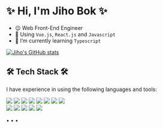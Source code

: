 
# ✨ Hi, I'm Jiho Bok ✨
  
  - 😉 Web Front-End Engineer
  - 🌱 Using `Vue.js`, `React.js` and `Javascript`
  - 🌱 I’m currently learning `Typescript`
  
  [![Jiho's GitHub stats](https://github-readme-stats.vercel.app/api?username=Jiho31)](https://github.com/anuraghazra/github-readme-stats)

  ## 🛠 Tech Stack 🛠 
  <p>I have experience in using the following languages and tools: </p>   
     
  <div>
    <img src="https://img.shields.io/badge/Vue-4FC08D?style=flat-square&logo=vuedotjs&logoColor=white"/>
    <img src="https://img.shields.io/badge/React-61DAFB?style=flat-square&logo=React&logoColor=white"/>
    <img src="https://img.shields.io/badge/CSS3-1572B6?style=flat-square&logo=CSS&logoColor=white"/>
    <img src="https://img.shields.io/badge/JavaScript-F7DF1E?style=flat-square&logo=JavaScript&logoColor=white"/>
    <img src="https://img.shields.io/badge/Typescript-3178C6?style=flat-square&logo=typescript&logoColor=white"/>
    <img src="https://img.shields.io/badge/Redux-764ABC?style=flat-square&logo=Redux&logoColor=white" />
    <img src="https://img.shields.io/badge/HTML5-E34F26?style=flat-square&logo=HTML5&logoColor=white"/>
    <img src="https://img.shields.io/badge/StyledComponents-DB7093?style=flat-square&logo=StyledComponents&logoColor=white"/> <br/>
    <img src="https://img.shields.io/badge/MySQL-4479A1?style=flat-square&logo=MySQL&logoColor=white"/>
    <img src="https://img.shields.io/badge/AWS-232F3E?style=flat-square&logo=Amazon&nbspAWS&logoColor=white"/>
    <img src="https://img.shields.io/badge/NodeJS-339933?style=flat-square&logo=Node.js&logoColor=white"/>
      <img src="https://img.shields.io/badge/Python-3766AB?style=flat-square&logo=Python&logoColor=white"/> 
    <img src="https://img.shields.io/badge/C-A8B9CC?style=flat-square&logo=C&logoColor=white"/>
     
   </div>
   
  • • •   

</div>
<!--
**Jiho31/Jiho31** is a ✨ _special_ ✨ repository because its `README.md` (this file) appears on your GitHub profile.

Here are some ideas to get you started:

- 🔭 I’m currently working on ...
- 🌱 I’m currently learning ...
- 👯 I’m looking to collaborate on ...
- 🤔 I’m looking for help with ...
- 💬 Ask me about ...
- 📫 How to reach me: ...
- 😄 Pronouns: ...
- ⚡ Fun fact: ...
-->
